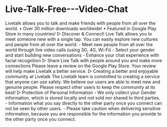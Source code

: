 # Live-Talk-Free---Video-Chat
Livetalk allows you to talk and make friends with people from all over the world. • Over 30 million downloads worldwide! • Featured in Google Play Store in many countries!  ▷ Discover &amp; Connect! Live Talk allows you to meet someone new with a single tap. You can easily explore new cultures and people from all over the world. - Meet new people from all over the world through live video calls (using 3G, 4G, Wi-Fi) - Select your gender and start building new conversations - Enhance your chat experience with facial recognition  ▷ Share Live Talk with people around you and make more connections Please leave a review on the Google Play Store. Your review will help make Livetalk a better service.  ▷ Creating a better and enjoyable community at Livetalk The Livetalk team is committed to creating a service that anyone can use safely. We believe our users are able to meet new and genuine people. Please respect other users to keep the community at its best!  ▷ Protection of Personal Information - We only collect your Gender information, which is stored locally and not sold nor shared to third parties. - Information what you say directly to the other party once you connect can not be seen by other users. - Please take caution when delivering sensitive information, because you are responsible for the information you provide to the other party once you connect.
